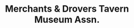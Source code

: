 ---
layout: repo
title: "Merchants & Drovers Tavern Museum Assn."
id: 12846
permalink: repos/12846/
---